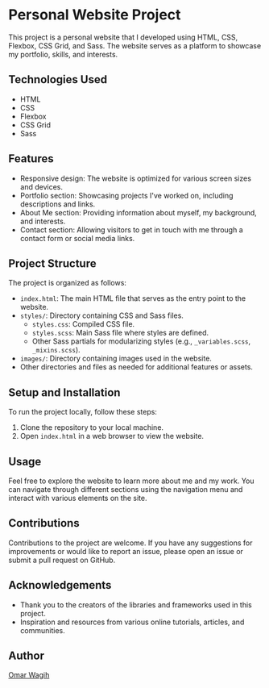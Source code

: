 # Personal Website Project

This project is a personal website that I developed using HTML, CSS, Flexbox, CSS Grid, and Sass. The website serves as a platform to showcase my portfolio, skills, and interests.

## Technologies Used

- HTML
- CSS
- Flexbox
- CSS Grid
- Sass

## Features

- Responsive design: The website is optimized for various screen sizes and devices.
- Portfolio section: Showcasing projects I've worked on, including descriptions and links.
- About Me section: Providing information about myself, my background, and interests.
- Contact section: Allowing visitors to get in touch with me through a contact form or social media links.

## Project Structure

The project is organized as follows:

- `index.html`: The main HTML file that serves as the entry point to the website.
- `styles/`: Directory containing CSS and Sass files.
  - `styles.css`: Compiled CSS file.
  - `styles.scss`: Main Sass file where styles are defined.
  - Other Sass partials for modularizing styles (e.g., `_variables.scss`, `_mixins.scss`).
- `images/`: Directory containing images used in the website.
- Other directories and files as needed for additional features or assets.

## Setup and Installation

To run the project locally, follow these steps:

1. Clone the repository to your local machine.
2. Open `index.html` in a web browser to view the website.

## Usage

Feel free to explore the website to learn more about me and my work. You can navigate through different sections using the navigation menu and interact with various elements on the site.

## Contributions

Contributions to the project are welcome. If you have any suggestions for improvements or would like to report an issue, please open an issue or submit a pull request on GitHub.



## Acknowledgements

- Thank you to the creators of the libraries and frameworks used in this project.
- Inspiration and resources from various online tutorials, articles, and communities.

## Author
[Omar Wagih](https://github.com/omarwagih3)



